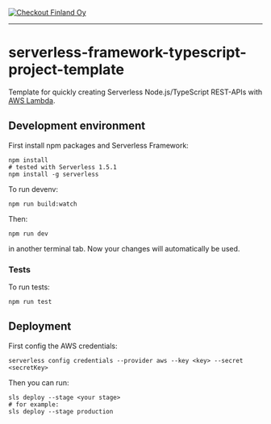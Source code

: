 [![Checkout Finland Oy](https://extranet.checkout.fi/static/img/checkout-logo.png)](http://www.checkout.fi/)

---

# serverless-framework-typescript-project-template

Template for quickly creating Serverless Node.js/TypeScript REST-APIs with [AWS Lambda](https://aws.amazon.com/lambda/).

## Development environment

First install npm packages and Serverless Framework:

    npm install
    # tested with Serverless 1.5.1
    npm install -g serverless

To run devenv:

    npm run build:watch

Then:

    npm run dev

in another terminal tab. Now your changes will automatically be used.

### Tests
To run tests:

    npm run test

## Deployment

First config the AWS credentials:

    serverless config credentials --provider aws --key <key> --secret <secretKey>

Then you can run:

    sls deploy --stage <your stage>
    # for example:
    sls deploy --stage production